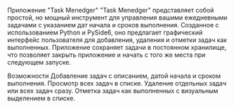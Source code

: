 Приложение "Task Menedger"
"Task Menedger" представляет собой простой, но мощный инструмент для управления вашими ежедневными задачами с указанием дат начала и сроков выполнения. Созданное с использованием Python и PySide6, оно предлагает графический интерфейс пользователя для добавления, удаления и отметки задач как выполненных. Приложение сохраняет задачи в постоянном хранилище, что позволяет закрыть приложение и начать с того же места при следующем запуске.

Возможности
Добавление задач с описанием, датой начала и сроком выполнения.
Просмотр всех задач в списке.
Удаление отдельных задач или всех задач сразу.
Отметка задач как выполненных с визуальным выделением в списке.
